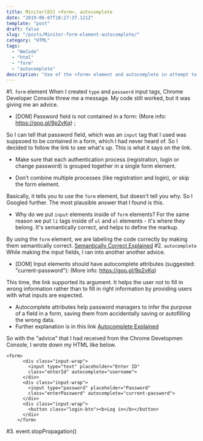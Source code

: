 ```yaml
---
title: Miniter[03] <form>, autocomplete
date: "2019-06-07T18:27:37.121Z"
template: "post"
draft: false
slug: "/posts/Minitor-form-element-autocomplete/"
category: "HTML"
tags:
  - "WeCode"
  - "html"
  - "form"
  - "autocomplete"
description: "Use of the <form> element and autocomplete in attempt to make a mini-version of Twitter."
---
```


#1. `form` element
When I created `type` and `password` input tags, Chrome Developer Console threw me a message. My code still worked, but it was giving me an advice.

- [DOM] Password field is not contained in a form: (More info: https://goo.gl/9p2vKq) ;

So I can tell that password field, which was an `input` tag that I used was suppsoed to be contained in a form, which I had never heard of. So I decided to follow the link to see what's up.
This is what it says on the link.

- Make sure that each authentication process (registration, login or change password) is grouped together in a single form element.

- Don’t combine multiple processes (like registration and login), or skip the form element.

Basically, it tells you to use the `form` element, but doesn't tell you why. So I Googled further. The most plausible answer that I found is this.

- Why do we put `input` elements inside of `form` elements? For the same reason we put `li` tags inside of `ul` and `ol` elements - it's where they belong. It's semantically correct, and helps to define the markup.

By using the `form` element, we are labeling the code correctly by making them semantically correct.
[Semantically Correct Explained](https://stackoverflow.com/questions/1294493/what-does-semantically-correct-mean)
#2. `autocomplete`
While making the input fields, I ran into another another advice.

- [DOM] Input elements should have autocomplete attributes (suggested: "current-password"): (More info: https://goo.gl/9p2vKq)

This time, the link supported its argument. It helps the user not to fill in wrong information rather than to fill in right information by providing users with what inputs are expected.

- Autocomplete attributes help password managers to infer the purpose of a field in a form, saving them from accidentally saving or autofilling the wrong data.
- Further explanation is in this link [Autocomplete Explained](https://html.spec.whatwg.org/multipage/form-control-infrastructure.html#autofilling-form-controls%3A-the-autocomplete-attribute)

So with the "advice" that I had received from the Chrome Developmen Console, I wrote down my HTML like below.

```
<form>
      <div class="input-wrap">
        <input type="text" placeholder="Enter ID"
        class="enterId" autocomplete="username">
      </div>
      <div class="input-wrap">
        <input type="password" placeholder="Password"
        class="enterPassword" autocomplete="current-password">
      </div>
      <div class="input-wrap">
        <button class="login-btn"><b>Log in</b></button>
      </div>
    </form>
```

#3. event.stopPropagation()
